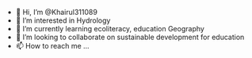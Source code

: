 - 👋 Hi, I’m @Khairul311089
- 👀 I’m interested in Hydrology
- 🌱 I’m currently learning ecoliteracy, education Geography
- 💞️ I’m looking to collaborate on sustainable development for education
- 📫 How to reach me ...

<!---
Khairul311089/Khairul311089 is a ✨ special ✨ repository because its `README.md` (this file) appears on your GitHub profile.
You can click the Preview link to take a look at your changes.
--->
